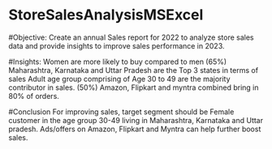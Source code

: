 # StoreSalesAnalysisMSExcel 

#Objective:
Create an annual Sales report for 2022 to analyze store sales data and provide insights to improve sales performance in 2023.


#Insights: 
Women are more likely to buy compared to men (65%)
Maharashtra, Karnataka and Uttar Pradesh are the Top 3 states in terms of sales
Adult age group comprising of Age 30 to 49 are the majority contributor in sales. (50%)
Amazon, Flipkart and myntra combined bring in 80% of orders. 


#Conclusion
For improving sales, target segment should be Female customer in the age group 30-49 living in Maharashtra, Karnataka and Uttar pradesh. Ads/offers on Amazon, Flipkart and Myntra can help further boost sales.


